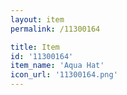 ```yaml
---
layout: item
permalink: /11300164

title: Item
id: '11300164'
item_name: 'Aqua Hat'
icon_url: '11300164.png'
---
```

